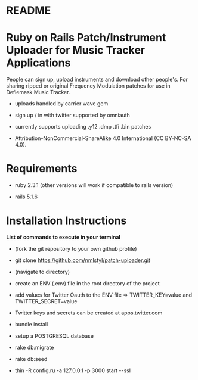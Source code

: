 # README

# Ruby on Rails Patch/Instrument Uploader for Music Tracker Applications

People can sign up, upload instruments and download other people's.  For sharing ripped or original Frequency Modulation patches for use in Deflemask Music Tracker.

* uploads handled by carrier wave gem

* sign up / in with twitter supported by omniauth

* currently supports uploading .y12 .dmp .tfi .bin patches

* Attribution-NonCommercial-ShareAlike 4.0 International (CC BY-NC-SA 4.0).

# Requirements

* ruby 2.3.1 (other versions will work if compatible to rails version)

* rails 5.1.6

# Installation Instructions

**List of commands to execute in your terminal**

* (fork the git repository to your own github profile)

* git clone https://github.com/nmlstyl/patch-uploader.git

* (navigate to directory)

* create an ENV (.env) file in the root directory of the project

* add values for Twitter Oauth to the ENV file => TWITTER_KEY=value and TWITTER_SECRET=value

* Twitter keys and secrets can be created at apps.twitter.com

* bundle install

* setup a POSTGRESQL database

* rake db:migrate

* rake db:seed

* thin -R config.ru -a 127.0.0.1 -p 3000 start --ssl
